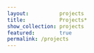 ```yaml
---
layout:          projects
title:           Projects*
show_collection: projects
featured:        true
permalink: /projects
---
```

